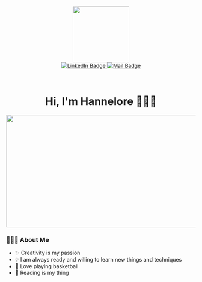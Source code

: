 <div id="header" align="center">
  <img src="https://i.giphy.com/media/v1.Y2lkPTc5MGI3NjExazJibml0YW1wb3llaDBwNXB3Nm04bDFvN3kzZ2o2NGFrYndxNjZldiZlcD12MV9pbnRlcm5hbF9naWZfYnlfaWQmY3Q9cw/VPnfM9bmR0ZaQo3qtK/giphy.gif" width="150"/>
</div>
<div id="badges" align='center'>
  <a href="www.linkedin.com/in/hannelore-maes-a308791b9">
    <img src="https://img.shields.io/badge/LinkedIn-blue?style=for-the-badge&logo=linkedin&logoColor=white" alt="LinkedIn Badge"/>
  </a>
  <a href="mailto::hannelore.maes.be@gmail.com">
    <img src="https://img.shields.io/badge/Mail-red?style=for-the-badge&logo=gmail&logoColor=white" alt="Mail Badge"/>
  </a>
</div>

&nbsp;

<h1 align='center'>
  Hi, I'm Hannelore 👋🏻🏀
</h1>

<div align="center">
  <img src="https://media.tenor.com/IF2JdxzmyN4AAAAi/coding-girl.gif" width="600" height="300"/>
</div>

### 👩🏼‍💻 About Me

-   ✨ Creativity is my passion <br/>
-   💡 I am always ready and willing to learn new things and techniques <br/>
-   🏀 Love playing basketball <br/>
-   📕 Reading is my thing
